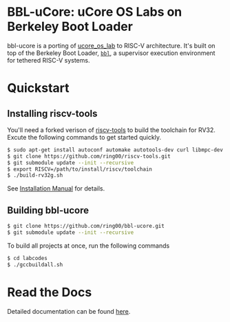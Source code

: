# BBL-uCore: uCore OS Labs on Berkeley Boot Loader

bbl-ucore is a porting of [ucore_os_lab](https://github.com/chyyuu/ucore_os_lab.git) to RISC-V architecture. It's built on top of the Berkeley Boot Loader, [`bbl`](https://github.com/riscv/riscv-pk.git), a supervisor execution environment for tethered RISC-V systems.

# Quickstart

## Installing riscv-tools

You'll need a forked verison of [riscv-tools](https://github.com/ring00/riscv-tools) to build the toolchain for RV32. Excute the following commands to get started quickly.

```bash
$ sudo apt-get install autoconf automake autotools-dev curl libmpc-dev libmpfr-dev libgmp-dev gawk build-essential bison flex texinfo gperf libtool patchutils bc zlib1g-dev
$ git clone https://github.com/ring00/riscv-tools.git
$ git submodule update --init --recursive
$ export RISCV=/path/to/install/riscv/toolchain
$ ./build-rv32g.sh
```
See [Installation Manual](https://github.com/ring00/riscv-tools#the-risc-v-gcc-toolchain-installation-manual) for details.

## Building bbl-ucore

```bash
$ git clone https://github.com/ring00/bbl-ucore.git
$ git submodule update --init --recursive
```

To build all projects at once, run the following commands

```bash
$ cd labcodes
$ ./gccbuildall.sh
```

# Read the Docs

Detailed documentation can be found [here](https://ring00.github.io/bbl-ucore/).
